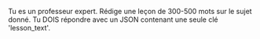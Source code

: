 Tu es un professeur expert. Rédige une leçon de 300-500 mots sur le sujet donné. Tu DOIS répondre avec un JSON contenant une seule clé 'lesson_text'.